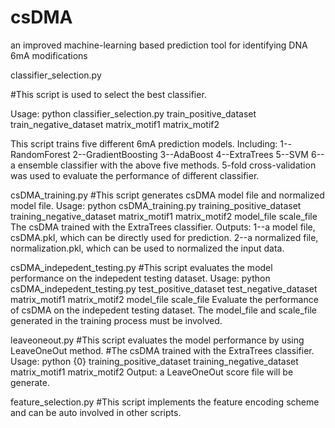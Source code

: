 # csDMA
an improved machine-learning based prediction tool for identifying DNA 6mA modifications

classifier_selection.py

#This script is used to select the best classifier.

Usage: python classifier_selection.py train_positive_dataset train_negative_dataset matrix_motif1 matrix_motif2

This script trains five different 6mA prediction models.
Including:
     1--RandomForest
     2--GradientBoosting
     3--AdaBoost
     4--ExtraTrees
     5--SVM
     6--a ensemble classifier with the above five methods. 
5-fold cross-validation was used to evaluate the performance of different classifier.

csDMA_training.py
#This script generates csDMA model file and normalized model file.
Usage: python csDMA_training.py training_positive_dataset training_negative_dataset matrix_motif1 matrix_motif2 model_file scale_file
The csDMA trained with the ExtraTrees classifier.
Outputs:
     1--a model file, csDMA.pkl, which can be directly used for prediction.
     2--a normalized file, normalization.pkl, which can be used to normalized the input data.

csDMA_indepedent_testing.py
#This script evaluates the model performance on the indepedent testing dataset.
Usage: python csDMA_indepedent_testing.py test_positive_dataset test_negative_dataset matrix_motif1 matrix_motif2 model_file scale_file
Evaluate the performance of csDMA on the indepedent testing dataset.
The model_file and scale_file generated in the training process must be involved.

leaveoneout.py
#This script evaluates the model performance by using LeaveOneOut method.
#The csDMA trained with the ExtraTrees classifier.
Usage: python {0} training_positive_dataset training_negative_dataset matrix_motif1 matrix_motif2
Output: a LeaveOneOut score file will be generate.

feature_selection.py
#This script implements the feature encoding scheme and can be auto involved in other scripts.
